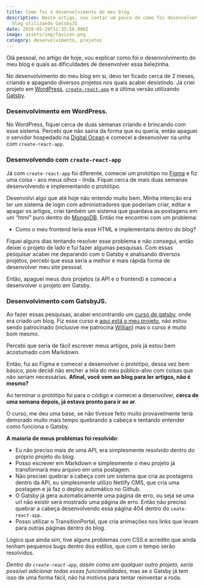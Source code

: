 ```yaml
---
title: Como foi o desenvolvimento do meu blog
description: Neste artigo, vou contar um pouco de como foi desenvolver o meu
  blog utilizando GatsbyJS
date: 2020-05-29T11:33:56.000Z
image: assets/img/favicon.png
category: desenvolvimento, projetos
---
```

[1]: https://br.wordpress.com/ "Site do WordPress BR"
[2]: https://github.com/facebook/create-react-app "Projeto do create-react-app no GitHub"
[3]: https://www.gatsbyjs.org/ "Site do GatsbyJS"
[4]: https://www.digitalocean.com/ "Site da Digital Ocean"
[5]: https://www.figma.com/ "Site do Figma"
[6]: https://www.mongodb.com/ "Site do MongoDB"
[7]: https://www.udemy.com/course/gatsby-crie-um-site-pwa-com-react-graphql-e-netlify-cms/ "Curso de Gatsby do Willian Justen" 
[8]: https://github.com/felipesuri/gatsby-blog-example "Meu projeto do curso de Gatsby"
[9]: https://willianjusten.com.br/ "Blog do Willian"

Olá pessoal, no artigo de hoje, vou explicar como foi o desenvolvimento do meu blog e quais as dificuldades de desenvolver essa belezinha.

No desenvolvimento do meu blog em si, devo ter ficado cerca de 2 meses, criando e apagando diversos projetos nos quais acabei desistindo. Já criei projeto em [WordPress][1], [`create-react-app`][2] e a última versão utilizando [Gatsby][3].

### Desenvolvimento em WordPress.

No WordPress, fiquei cerca de duas semanas criando e brincando com esse sistema. Percebi que não sairia da forma que eu queria, então apaguei o servidor hospedado na [Digital Ocean][4] e comecei a desenvolver na unha com `create-react-app`.

### Desenvolvendo com `create-react-app`

Já com `create-react-app` foi diferente, comecei um protótipo no [Figma][5] e fiz uma coisa - aos meus olhos - linda. Fiquei cerca de mais duas semanas desenvolvendo e implementando o protótipo.

Desenvolvi algo que até hoje não entendo muito bem. Minha intenção era ter um sistema de login com administradores que poderiam criar, editar e apagar os artigos, criei também um sistema que guardava as postagens em um “html” puro dentro do [MongoDB][6]. Então me encontrei com um problema:

- Como o meu frontend leria esse HTML e implementaria dentro do blog?

Fiquei alguns dias tentando resolver esse problema e não consegui, então deixei o projeto de lado e fui fazer algumas pesquisas. Com essas pesquisar acabei me deparando com o Gatsby e analisando diversos projetos, percebi que essa seria a melhor e mais rápida forma de desenvolver meu site pessoal.

Então, apaguei meus dois projetos (a API e o frontend) e comecei a desenvolver o projeto em Gatsby.

### Desenvolvimento com GatsbyJS.

Ao fazer essas pesquisas, acabei encontrando um [curso de gatsby][7], onde era criado um blog. Fiz esse curso e [aqui está o meu projeto][8], não estou sendo patrocinado (inclusive me patrocina [Willian][9]) mas o curso é muito bom mesmo.

Percebi que seria de fácil escrever meus artigos, pois já estou bem acostumado com Markdown.

Então, fui ao Figma e comecei a desenvolver o protótipo, dessa vez bem básico, pois decidi não encher a tela do meu público-alvo com coisas que não seriam necessárias. __Afinal, você vem ao blog para ler artigos, não é mesmo?__

Ao terminar o protótipo foi para o código e comecei a desenvolver, __cerca de uma semana depois, já estava pronto para ir ao ar__.

O curso, me deu uma base, se não tivesse feito muito provavelmente teria demorado muito mais tempo quebrando a cabeça e tentando entender como funciona o Gatsby.

__A maioria de meus problemas foi resolvido__:

- Eu não preciso mais de uma API, era simplesmente resolvido dentro do próprio projeto do blog.
- Posso escrever em Markdown e simplesmente o meu projeto já transformará meu arquivo em uma postagem.
- Não precisei quebrar a cabeça com um sistema que cria as postagens dentro da API, eu simplesmente utilizo Netlify CMS, que cria uma postagem e já faz o deploy automático no Github.
- O Gatsby já gera automaticamente uma página de erro, ou seja se uma url não existir será mostrado uma página de erro. Então não preciso quebrar a cabeça desenvolvendo essa página 404 dentro do `ceate-react-app`.
- Posso utilizar o TransitionPortal, que cria animações nos links que levam para outras páginas dentro do blog.

Lógico que ainda sim, tive alguns problemas com CSS e acredito que ainda tenham pequenos bugs dentro dos estilos, que com o tempo serão resolvidos.

_Dentro do `create-react-app`, assim como em qualquer outro projeto, seria possível adicionar todas essas funcionalidades,_ mas se o Gatsby já tem isso de uma forma fácil, não há motivos para tentar reinventar a roda.